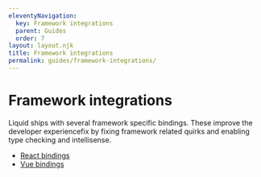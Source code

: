 ```yaml
---
eleventyNavigation:
  key: Framework integrations
  parent: Guides
  order: 7
layout: layout.njk
title: Framework integrations
permalink: guides/framework-integrations/
---
```


# Framework integrations

Liquid ships with several framework specific bindings. These improve the developer experiencefix by fixing framework related quirks and enabling type checking and intellisense.

- [React bindings](guides/framework-integrations/react-bindings)
- [Vue bindings](guides/framework-integrations/vue-bindings)

<docs-page-nav prev-href="guides/form-validation/" next-title="Tailwind CSS integration" next-href="guides/tailwindcss-integration/"></docs-page-nav>

